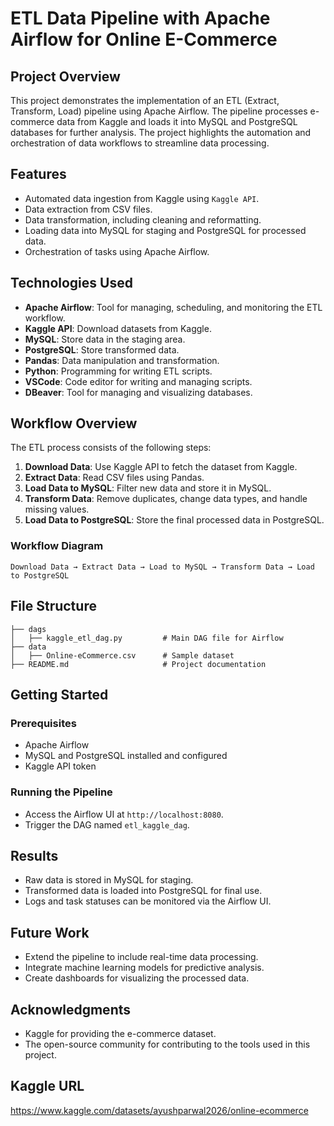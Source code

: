 # ETL Data Pipeline with Apache Airflow for Online E-Commerce

## Project Overview
This project demonstrates the implementation of an ETL (Extract, Transform, Load) pipeline using Apache Airflow. The pipeline processes e-commerce data from Kaggle and loads it into MySQL and PostgreSQL databases for further analysis. The project highlights the automation and orchestration of data workflows to streamline data processing.

## Features
- Automated data ingestion from Kaggle using `Kaggle API`.
- Data extraction from CSV files.
- Data transformation, including cleaning and reformatting.
- Loading data into MySQL for staging and PostgreSQL for processed data.
- Orchestration of tasks using Apache Airflow.

## Technologies Used
- **Apache Airflow**: Tool for managing, scheduling, and monitoring the ETL workflow.
- **Kaggle API**: Download datasets from Kaggle.
- **MySQL**: Store data in the staging area.
- **PostgreSQL**: Store transformed data.
- **Pandas**: Data manipulation and transformation.
- **Python**: Programming for writing ETL scripts.
- **VSCode**: Code editor for writing and managing scripts.
- **DBeaver**: Tool for managing and visualizing databases.

## Workflow Overview
The ETL process consists of the following steps:
1. **Download Data**: Use  Kaggle API to fetch the dataset from Kaggle.
2. **Extract Data**: Read CSV files using Pandas.
3. **Load Data to MySQL**: Filter new data and store it in MySQL.
4. **Transform Data**: Remove duplicates, change data types, and handle missing values.
5. **Load Data to PostgreSQL**: Store the final processed data in PostgreSQL.

### Workflow Diagram
```
Download Data → Extract Data → Load to MySQL → Transform Data → Load to PostgreSQL
```

## File Structure
```
├── dags
│   ├── kaggle_etl_dag.py         # Main DAG file for Airflow
├── data
│   ├── Online-eCommerce.csv      # Sample dataset
├── README.md                     # Project documentation
```

## Getting Started

### Prerequisites
- Apache Airflow
- MySQL and PostgreSQL installed and configured
- Kaggle API token

### Running the Pipeline
- Access the Airflow UI at `http://localhost:8080`.
- Trigger the DAG named `etl_kaggle_dag`.

## Results
- Raw data is stored in MySQL for staging.
- Transformed data is loaded into PostgreSQL for final use.
- Logs and task statuses can be monitored via the Airflow UI.

## Future Work
- Extend the pipeline to include real-time data processing.
- Integrate machine learning models for predictive analysis.
- Create dashboards for visualizing the processed data.


## Acknowledgments
- Kaggle for providing the e-commerce dataset.
- The open-source community for contributing to the tools used in this project.

##  Kaggle URL
https://www.kaggle.com/datasets/ayushparwal2026/online-ecommerce
